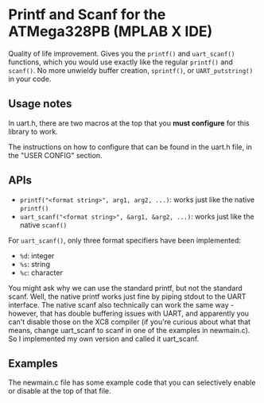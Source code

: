 # Printf and Scanf for the ATMega328PB (MPLAB X IDE) 

Quality of life improvement. Gives you the ```printf()``` and ```uart_scanf()``` functions, which you would use exactly like the regular ```printf()``` and ```scanf()```. No more unwieldy buffer creation, ```sprintf()```, or ```UART_putstring()``` in your code.

## Usage notes

In uart.h, there are two macros at the top that you **must configure** for this library to work.

The instructions on how to configure that can be found in the uart.h file, in the "USER CONFIG" section.

## APIs

- ```printf("<format string>", arg1, arg2, ...)```: works just like the native ```printf()```
- ```uart_scanf("<format string>", &arg1, &arg2, ...)```: works just like the native ```scanf()```

For ```uart_scanf()```, only three format specifiers have been implemented:
- ```%d```: integer
- ```%s```: string
- ```%c```: character

You might ask why we can use the standard printf, but not the standard scanf. Well, the native printf works just fine by piping stdout to the UART interface. The native scanf also technically can work the same way - however, that has double buffering issues with UART, and apparently you can't disable those on the XC8 compiler (if you're curious about what that means, change uart_scanf to scanf in one of the examples in newmain.c). So I implemented my own version and called it uart_scanf.

## Examples

The newmain.c file has some example code that you can selectively enable or disable at the top of that file.
